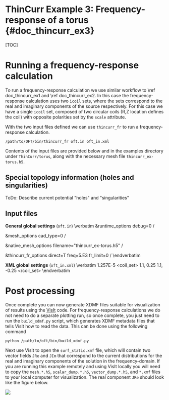 ThinCurr Example 3: Frequency-response of a torus {#doc_thincurr_ex3}
==============

[TOC]

# Running a frequency-response calculation

To run a frequency-response calculation we use similar workflow to \ref doc_thincurr_ex1 and \ref doc_thincurr_ex2. In this case the frequency-response calculation uses two `icoil` sets, where the sets correspond to the real and imaginary components of the source respectively. For this case we have a single `icoil` set, composed of two circular coils (R,Z location defines the coil) with opposite polarities set by the `scale` attribute.

With the two input files defined we can use `thincurr_fr` to run a frequency-response calculation.

    /path/to/OFT/bin/thincurr_fr oft.in oft_in.xml

Contents of the input files are provided below and in the examples directory under `ThinCurr/torus`, along with the necessary mesh file `thincurr_ex-torus.h5`.

## Special topology information (holes and singularities)
ToDo: Describe current potential "holes" and "singularities"

## Input files

**General global settings** (`oft.in`)
\verbatim
&runtime_options
 debug=0
/

&mesh_options
 cad_type=0
/

&native_mesh_options
 filename="thincurr_ex-torus.h5"
/

&thincurr_fr_options
 direct=T
 freq=5.E3
 fr_limit=0
/
\endverbatim

**XML global settings** (`oft_in.xml`)
\verbatim
<oft>
  <thincurr>
    <eta>1.257E-5</eta>
    <icoils>
      <coil_set>
        <coil scale="1.0">1.1, 0.25</coil>
        <coil scale="-1.0">1.1, -0.25</coil>
      </coil_set>
    </icoils>
  </thincurr>
</oft>
\endverbatim

# Post processing

Once complete you can now generate XDMF files suitable for visualization of results using the [VisIt](https://visit-dav.github.io/visit-website/index.html) code. For frequency-response calculations we do not need to do a separate plotting run, so once complete, you just need to run the `build_xdmf.py` script, which generates XDMF metadata files that tells VisIt how to read the data. This can be done using the following command

    python /path/to/oft/bin/build_xdmf.py

Next use VisIt to open the `surf_static.xmf` file, which will contain two vector fields `JRe` and `JIm` that correspond to the current distributions for the real and imaginary components of the solution in the frequency-domain. If you are running this example remotely and using VisIt locally you will need to copy the `mesh.*.h5`, `scalar_dump.*.h5`, `vector_dump.*.h5`, and `*.xmf` files to your local computer for visualization. The real component `JRe` should look like the figure below.

![](images/thincurr_ex3-result.png)